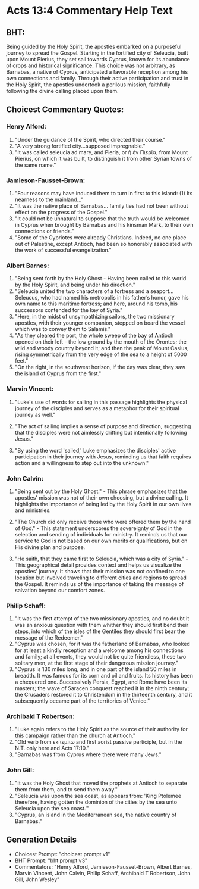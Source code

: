 # Acts 13:4 Commentary Help Text

## BHT:
Being guided by the Holy Spirit, the apostles embarked on a purposeful journey to spread the Gospel. Starting in the fortified city of Seleucia, built upon Mount Pierius, they set sail towards Cyprus, known for its abundance of crops and historical significance. This choice was not arbitrary, as Barnabas, a native of Cyprus, anticipated a favorable reception among his own connections and family. Through their active participation and trust in the Holy Spirit, the apostles undertook a perilous mission, faithfully following the divine calling placed upon them.

## Choicest Commentary Quotes:
### Henry Alford:
1. "Under the guidance of the Spirit, who directed their course."
2. "A very strong fortified city...supposed impregnable."
3. "It was called seleucia ad mare, and Pieria, or ἡ ἐν Πιερίᾳ, from Mount Pierius, on which it was built, to distinguish it from other Syrian towns of the same name."

### Jamieson-Fausset-Brown:
1. "Four reasons may have induced them to turn in first to this island: (1) Its nearness to the mainland..."
2. "It was the native place of Barnabas... family ties had not been without effect on the progress of the Gospel."
3. "It could not be unnatural to suppose that the truth would be welcomed in Cyprus when brought by Barnabas and his kinsman Mark, to their own connections or friends."
4. "Some of the Cypriotes were already Christians. Indeed, no one place out of Palestine, except Antioch, had been so honorably associated with the work of successful evangelization."

### Albert Barnes:
1. "Being sent forth by the Holy Ghost - Having been called to this world by the Holy Spirit, and being under his direction."
2. "Seleucia united the two characters of a fortress and a seaport... Seleucus, who had named his metropolis in his father’s honor, gave his own name to this maritime fortress; and here, around his tomb, his successors contended for the key of Syria."
3. "Here, in the midst of unsympathizing sailors, the two missionary apostles, with their younger companion, stepped on board the vessel which was to convey them to Salamis."
4. "As they cleared the port, the whole sweep of the bay of Antioch opened on their left - the low ground by the mouth of the Orontes; the wild and woody country beyond it; and then the peak of Mount Casius, rising symmetrically from the very edge of the sea to a height of 5000 feet."
5. "On the right, in the southwest horizon, if the day was clear, they saw the island of Cyprus from the first."

### Marvin Vincent:
1. "Luke's use of words for sailing in this passage highlights the physical journey of the disciples and serves as a metaphor for their spiritual journey as well."

2. "The act of sailing implies a sense of purpose and direction, suggesting that the disciples were not aimlessly drifting but intentionally following Jesus."

3. "By using the word 'sailed,' Luke emphasizes the disciples' active participation in their journey with Jesus, reminding us that faith requires action and a willingness to step out into the unknown."

### John Calvin:
1. "Being sent out by the Holy Ghost." - This phrase emphasizes that the apostles' mission was not of their own choosing, but a divine calling. It highlights the importance of being led by the Holy Spirit in our own lives and ministries.

2. "The Church did only receive those who were offered them by the hand of God." - This statement underscores the sovereignty of God in the selection and sending of individuals for ministry. It reminds us that our service to God is not based on our own merits or qualifications, but on His divine plan and purpose.

3. "He saith, that they came first to Seleucia, which was a city of Syria." - This geographical detail provides context and helps us visualize the apostles' journey. It shows that their mission was not confined to one location but involved traveling to different cities and regions to spread the Gospel. It reminds us of the importance of taking the message of salvation beyond our comfort zones.

### Philip Schaff:
1. "It was the first attempt of the two missionary apostles, and no doubt it was an anxious question with them whither they should first bend their steps, into which of the isles of the Gentiles they should first bear the message of the Redeemer."
2. "Cyprus was chosen, for it was the fatherland of Barnabas, who looked for at least a kindly reception and a welcome among his connections and family; at all events, they would not be quite friendless, these two solitary men, at the first stage of their dangerous mission journey."
3. "Cyprus is 130 miles long, and in one part of the island 50 miles in breadth. It was famous for its corn and oil and fruits. Its history has been a chequered one. Successively Persia, Egypt, and Rome have been its masters; the wave of Saracen conquest reached it in the ninth century; the Crusaders restored it to Christendom in the thirteenth century, and it subsequently became part of the territories of Venice."

### Archibald T Robertson:
1. "Luke again refers to the Holy Spirit as the source of their authority for this campaign rather than the church at Antioch."
2. "Old verb from εκπεμπω and first aorist passive participle, but in the N.T. only here and Acts 17:10."
3. "Barnabas was from Cyprus where there were many Jews."

### John Gill:
1. "It was the Holy Ghost that moved the prophets at Antioch to separate them from them, and to send them away."
2. "Seleucia was upon the sea coast, as appears from: 'King Ptolemee therefore, having gotten the dominion of the cities by the sea unto Seleucia upon the sea coast.'"
3. "Cyprus, an island in the Mediterranean sea, the native country of Barnabas."


## Generation Details
- Choicest Prompt: "choicest prompt v1"
- BHT Prompt: "bht prompt v3"
- Commentators: "Henry Alford, Jamieson-Fausset-Brown, Albert Barnes, Marvin Vincent, John Calvin, Philip Schaff, Archibald T Robertson, John Gill, John Wesley"
